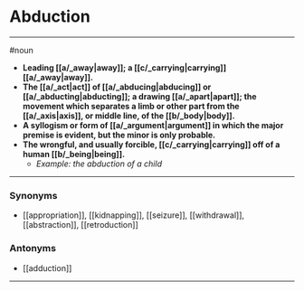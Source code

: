 # Abduction
---
#noun
- **Leading [[a/_away|away]]; a [[c/_carrying|carrying]] [[a/_away|away]].**
- **The [[a/_act|act]] of [[a/_abducing|abducing]] or [[a/_abducting|abducting]]; a drawing [[a/_apart|apart]]; the movement which separates a limb or other part from the [[a/_axis|axis]], or middle line, of the [[b/_body|body]].**
- **A syllogism or form of [[a/_argument|argument]] in which the major premise is evident, but the minor is only probable.**
- **The wrongful, and usually forcible, [[c/_carrying|carrying]] off of a human [[b/_being|being]].**
	- _Example: the abduction of a child_
---
### Synonyms
- [[appropriation]], [[kidnapping]], [[seizure]], [[withdrawal]], [[abstraction]], [[retroduction]]
### Antonyms
- [[adduction]]
---
